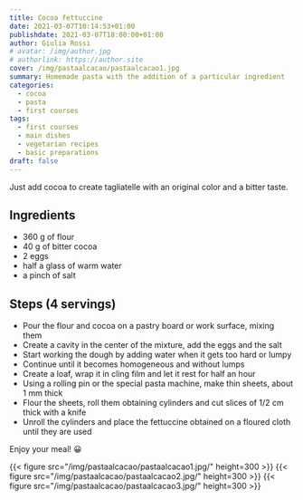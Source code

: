 ```yaml
---
title: Cocoa fettuccine
date: 2021-03-07T10:14:53+01:00
publishdate: 2021-03-07T18:00:00+01:00
author: Giulia Rossi
# avatar: /img/author.jpg
# authorlink: https://author.site
cover: /img/pastaalcacao/pastaalcacao1.jpg
summary: Homemade pasta with the addition of a particular ingredient
categories:
  - cocoa
  - pasta
  - first courses
tags:
  - first courses
  - main dishes
  - vegetarian recipes
  - basic preparations
draft: false
---
```


Just add cocoa to create tagliatelle with an original color and a bitter taste.

## Ingredients

* 360 g of flour
* 40 g of bitter cocoa
* 2 eggs
* half a glass of warm water
* a pinch of salt

## Steps (4 servings)

* Pour the flour and cocoa on a pastry board or work surface, mixing them
* Create a cavity in the center of the mixture, add the eggs and the salt
* Start working the dough by adding water when it gets too hard or lumpy
* Continue until it becomes homogeneous and without lumps
* Create a loaf, wrap it in cling film and let it rest for half an hour
* Using a rolling pin or the special pasta machine, make thin sheets, about 1 mm thick
* Flour the sheets, roll them obtaining cylinders and cut slices of 1/2 cm thick with a knife
* Unroll the cylinders and place the fettuccine obtained on a floured cloth until they are used

Enjoy your meal! 😀

{{< figure src="/img/pastaalcacao/pastaalcacao1.jpg/" height=300  >}}
{{< figure src="/img/pastaalcacao/pastaalcacao2.jpg/" height=300  >}}
{{< figure src="/img/pastaalcacao/pastaalcacao3.jpg/" height=300  >}}